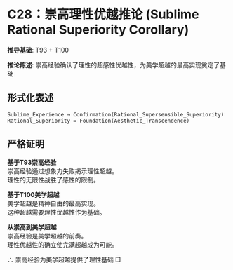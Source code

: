 # C28：崇高理性优越推论 (Sublime Rational Superiority Corollary)  

**推导基础**: T93 + T100  

**推论陈述**: 崇高经验确认了理性的超感性优越性，为美学超越的最高实现奠定了基础  

## 形式化表述  
```  
Sublime_Experience → Confirmation(Rational_Supersensible_Superiority)  
Rational_Superiority = Foundation(Aesthetic_Transcendence)  
```  

## 严格证明  

**基于T93崇高经验**  
崇高经验通过想象力失败揭示理性超越。  
理性的无限性战胜了感性的限制。  

**基于T100美学超越**  
美学超越是精神自由的最高实现。  
这种超越需要理性优越性作为基础。  

**从崇高到美学超越**  
崇高经验是美学超越的前奏。  
理性优越性的确立使完满超越成为可能。  

∴ 崇高经验为美学超越提供了理性基础 □  